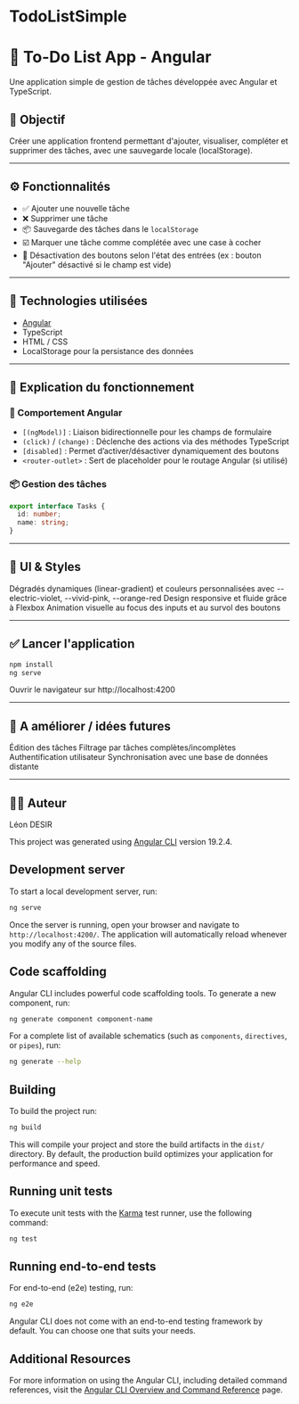 # TodoListSimple

# 📝 To-Do List App - Angular

Une application simple de gestion de tâches développée avec Angular et TypeScript.

## 📌 Objectif

Créer une application frontend permettant d'ajouter, visualiser, compléter et supprimer des tâches, avec une sauvegarde locale (localStorage).

---

## ⚙️ Fonctionnalités

- ✅ Ajouter une nouvelle tâche  
- ❌ Supprimer une tâche  
- 📦 Sauvegarde des tâches dans le `localStorage`  
- ☑️ Marquer une tâche comme complétée avec une case à cocher  
- 🚫 Désactivation des boutons selon l'état des entrées (ex : bouton "Ajouter" désactivé si le champ est vide)

---

## 🧱 Technologies utilisées

- [Angular](https://angular.io/)
- TypeScript
- HTML / CSS
- LocalStorage pour la persistance des données

---

## 📄 Explication du fonctionnement

### 🧠 Comportement Angular

- `[(ngModel)]` : Liaison bidirectionnelle pour les champs de formulaire  
- `(click)` / `(change)` : Déclenche des actions via des méthodes TypeScript  
- `[disabled]` : Permet d’activer/désactiver dynamiquement des boutons  
- `<router-outlet>` : Sert de placeholder pour le routage Angular (si utilisé)

### 📦 Gestion des tâches

```ts
export interface Tasks {
  id: number;
  name: string;
}
```
---

## 🎨 UI & Styles
Dégradés dynamiques (linear-gradient) et couleurs personnalisées avec --electric-violet, --vivid-pink, --orange-red
Design responsive et fluide grâce à Flexbox
Animation visuelle au focus des inputs et au survol des boutons

---

## ✅ Lancer l'application
```bash
npm install
ng serve
```
Ouvrir le navigateur sur http://localhost:4200

---

## 📌 A améliorer / idées futures
Édition des tâches
Filtrage par tâches complètes/incomplètes
Authentification utilisateur
Synchronisation avec une base de données distante

---

## 🧑‍💻 Auteur
Léon DESIR

This project was generated using [Angular CLI](https://github.com/angular/angular-cli) version 19.2.4.

## Development server

To start a local development server, run:

```bash
ng serve
```

Once the server is running, open your browser and navigate to `http://localhost:4200/`. The application will automatically reload whenever you modify any of the source files.

## Code scaffolding

Angular CLI includes powerful code scaffolding tools. To generate a new component, run:

```bash
ng generate component component-name
```

For a complete list of available schematics (such as `components`, `directives`, or `pipes`), run:

```bash
ng generate --help
```

## Building

To build the project run:

```bash
ng build
```

This will compile your project and store the build artifacts in the `dist/` directory. By default, the production build optimizes your application for performance and speed.

## Running unit tests

To execute unit tests with the [Karma](https://karma-runner.github.io) test runner, use the following command:

```bash
ng test
```

## Running end-to-end tests

For end-to-end (e2e) testing, run:

```bash
ng e2e
```

Angular CLI does not come with an end-to-end testing framework by default. You can choose one that suits your needs.

## Additional Resources

For more information on using the Angular CLI, including detailed command references, visit the [Angular CLI Overview and Command Reference](https://angular.dev/tools/cli) page.
